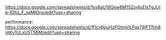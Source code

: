 https://docs.google.com/spreadsheets/d/1sy8aU19Gsw6M1SZoj4cEIxTgJUjp-IGhz_F_xeMIOns/edit?usp=sharing


performance: https://docs.google.com/spreadsheets/d/1f1ci4lpuHzPGtmViLFqs74IFTfhh8qtKy1ULxU5T5BM/edit?usp=sharing